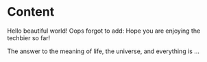 # Content

Hello beautiful world!
Oops forgot to add: Hope you are enjoying the techbier so far!

The answer to the meaning of life, the universe, and everything is ...